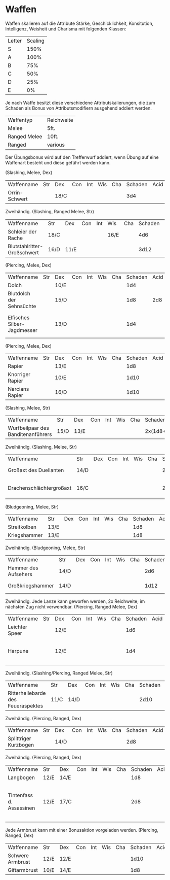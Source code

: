 # Waffen

Waffen skalieren auf die Attribute Stärke, Geschicklichkeit, Konsitution, Intelligenz, Weisheit und Charisma mit
folgenden Klassen:

<table>
<tr><td>Letter</td><td>Scaling</td></tr>
<tr><td>S</td><td>150%</td></tr>
<tr><td>A</td><td>100%</td></tr>
<tr><td>B</td><td>75%</td></tr>
<tr><td>C</td><td>50%</td></tr>
<tr><td>D</td><td>25%</td></tr>
<tr><td>E</td><td>0%</td></tr>
</table>

Je nach Waffe besitzt diese verschiedene Attributskalierungen, die zum Schaden als Bonus von Attributsmodifiern
ausgehend addiert werden.

<table>
<tr><td>Waffentyp</td><td>Reichweite</td></tr>
<tr><td>Melee</td><td>5ft.</td></tr>
<tr><td>Ranged Melee</td><td>10ft.</td></tr>
<tr><td>Ranged</td><td>various</td></tr>
</table>

Der Übungsbonus wird auf den Trefferwurf addiert, wenn Übung auf eine Waffenart besteht und diese geführt
werden kann.

<tabs>
<tab title="Kurzschwerter">
(Slashing, Melee, Dex)
<table>
<tr><td>Waffenname</td><td>Str</td><td>Dex</td><td>Con</td><td>Int</td><td>Wis</td><td>Cha</td><td>Schaden</td><td>Acid</td><td>Cold</td><td>Dark</td><td>Fire</td><td>Forc</td><td>Lght</td><td>Necr</td><td>Pois</td><td>Psyc</td><td>Radi</td><td>Thnd</td><td>Fähigkeit</td></tr>
<tr><td>Orrin-Schwert</td><td> </td><td>18/C</td><td> </td><td> </td><td> </td><td> </td><td>3d4</td><td> </td><td> </td><td> </td><td> </td><td> </td><td> </td><td> </td><td> </td><td> </td><td> </td><td> </td><td> </td></tr>
</table>
</tab>

<tab title="Großschwerter">
Zweihändig.
(Slashing, Ranged Melee, Str)
<table>
<tr><td>Waffenname</td><td>Str</td><td>Dex</td><td>Con</td><td>Int</td><td>Wis</td><td>Cha</td><td>Schaden</td><td>Acid</td><td>Cold</td><td>Dark</td><td>Fire</td><td>Force</td><td>Lighting</td><td>Necrotic</td><td>Poison</td><td>Psychic</td><td>Radiant</td><td>Thunder</td><td>Fähigkeit</td></tr>
<tr><td>Schleier der Rache</td><td>18/C</td><td> </td><td> </td><td> </td><td>16/E</td><td> </td><td>4d6</td><td> </td><td> </td><td>2d6</td><td> </td><td> </td><td> </td><td> </td><td> </td><td> </td><td> </td><td> </td><td>Racheschleier</td></tr>
<tr><td>Blutstahlritter-Großschwert</td><td>16/D</td><td>11/E</td><td> </td><td> </td><td> </td><td> </td><td>3d12</td><td> </td><td> </td><td> </td><td> </td><td> </td><td> </td><td> </td><td> </td><td> </td><td> </td><td>2d4</td><td> </td></tr>
</table>
</tab>

<tab title="Dolche">
(Piercing, Melee, Dex)
<table>
<tr><td>Waffenname</td><td>Str</td><td>Dex</td><td>Con</td><td>Int</td><td>Wis</td><td>Cha</td><td>Schaden</td><td>Acid</td><td>Cold</td><td>Dark</td><td>Fire</td><td>Force</td><td>Lighting</td><td>Necrotic</td><td>Poison</td><td>Psychic</td><td>Radiant</td><td>Thunder</td><td>Fähigkeit</td></tr>
<tr><td>Dolch</td><td> </td><td>10/E</td><td> </td><td> </td><td> </td><td> </td><td>1d4</td><td> </td><td> </td><td> </td><td> </td><td> </td><td> </td><td> </td><td> </td><td> </td><td> </td><td> </td><td> </td></tr>
<tr><td>Blutdolch der Sehnsüchte</td><td> </td><td>15/D</td><td> </td><td> </td><td> </td><td> </td><td>1d8</td><td>2d8</td><td> </td><td> </td><td> </td><td> </td><td> </td><td> </td><td> </td><td> </td><td> </td><td> </td><td>Multiattack</td></tr>
<!--<tr><td>Schattenglas</td><td> </td><td>20/C</td><td> </td><td> </td><td> </td><td> </td><td>2d4</td><td> </td><td> </td><td>1d4</td><td> </td><td> </td><td> </td><td>1d4</td><td> </td><td> </td><td> </td><td> </td><td>x2, hinterlässt in Kleidung und Haut keine Schnitte; innere Verletzungen</td></tr>-->
<tr><td>Elfisches Silber-Jagdmesser</td><td> </td><td>13/D</td><td> </td><td> </td><td> </td><td> </td><td>1d4</td><td> </td><td> </td><td> </td><td> </td><td> </td><td> </td><td> </td><td> </td><td>1d8</td><td> </td><td> </td><td>Lautloses Bewegen nach Angriff</td></tr>
</table>
</tab>

<tab title="Stichschwerter">
(Piercing, Melee, Dex)
<table>
<tr><td>Waffenname</td><td>Str</td><td>Dex</td><td>Con</td><td>Int</td><td>Wis</td><td>Cha</td><td>Schaden</td><td>Acid</td><td>Cold</td><td>Dark</td><td>Fire</td><td>Force</td><td>Lighting</td><td>Necrotic</td><td>Poison</td><td>Psychic</td><td>Radiant</td><td>Thunder</td><td>Fähigkeit</td></tr>
<tr><td>Rapier</td><td> </td><td>13/E</td><td> </td><td> </td><td> </td><td> </td><td>1d8</td><td> </td><td> </td><td> </td><td> </td><td> </td><td> </td><td> </td><td> </td><td> </td><td> </td><td> </td><td> </td></tr>
<tr><td>Knorriger Rapier</td><td> </td><td>10/E</td><td> </td><td> </td><td> </td><td> </td><td>1d10</td><td> </td><td> </td><td> </td><td> </td><td> </td><td> </td><td> </td><td> </td><td> </td><td> </td><td> </td><td> </td></tr>
<tr><td>Narcians Rapier</td><td> </td><td>16/D</td><td> </td><td> </td><td> </td><td> </td><td>1d10</td><td> </td><td> </td><td> </td><td> </td><td> </td><td> </td><td> </td><td> </td><td> </td><td>1d4</td><td> </td><td> </td></tr>
</table>
</tab>

<tab title="Äxte">
(Slashing, Melee, Str)
<table>
<tr><td>Waffenname</td><td>Str</td><td>Dex</td><td>Con</td><td>Int</td><td>Wis</td><td>Cha</td><td>Schaden</td><td>Acid</td><td>Cold</td><td>Dark</td><td>Fire</td><td>Force</td><td>Lighting</td><td>Necrotic</td><td>Poison</td><td>Psychic</td><td>Radiant</td><td>Thunder</td><td>Fähigkeit</td></tr>
<tr><td>Wurfbeilpaar des Banditenanführers</td><td>15/D</td><td>13/E</td><td> </td><td> </td><td> </td><td> </td><td>2x(1d8+4)</td><td> </td><td> </td><td> </td><td> </td><td> </td><td> </td><td> </td><td> </td><td> </td><td> </td><td> </td><td>Wurf (20/60)</td></tr>
</table>
</tab>

<tab title="Großäxte">
Zweihändig. (Slashing, Melee, Str)
<table>
<tr><td>Waffenname</td><td>Str</td><td>Dex</td><td>Con</td><td>Int</td><td>Wis</td><td>Cha</td><td>Schaden</td><td>Acid</td><td>Cold</td><td>Dark</td><td>Fire</td><td>Force</td><td>Lighting</td><td>Necrotic</td><td>Poison</td><td>Psychic</td><td>Radiant</td><td>Thunder</td><td>Fähigkeit</td></tr>
<tr><td>Großaxt des Duellanten</td><td>14/D</td><td> </td><td> </td><td> </td><td> </td><td> </td><td>2d12</td><td> </td><td> </td><td> </td><td> </td><td> </td><td> </td><td> </td><td> </td><td> </td><td> </td><td> </td><td>5ft Knockback</td></tr>
<tr><td>Drachenschlächtergroßaxt</td><td>16/C</td><td> </td><td> </td><td> </td><td> </td><td> </td><td>2d12</td><td> </td><td> </td><td> </td><td> </td><td> </td><td>4d4</td><td> </td><td> </td><td> </td><td> </td><td> </td><td>+2d4 lightning Cd: 5R.</td></tr>
</table>
</tab>

<tab title="Hämmer">
(Bludgeoning, Melee, Str)
<table>
<tr><td>Waffenname</td><td>Str</td><td>Dex</td><td>Con</td><td>Int</td><td>Wis</td><td>Cha</td><td>Schaden</td><td>Acid</td><td>Cold</td><td>Dark</td><td>Fire</td><td>Force</td><td>Lighting</td><td>Necrotic</td><td>Poison</td><td>Psychic</td><td>Radiant</td><td>Thunder</td><td>Fähigkeit</td></tr>
<tr><td>Streitkolben</td><td>13/E</td><td> </td><td> </td><td> </td><td> </td><td> </td><td>1d8</td><td> </td><td> </td><td> </td><td> </td><td> </td><td> </td><td> </td><td> </td><td> </td><td> </td><td> </td><td> </td></tr>
<tr><td>Kriegshammer</td><td>13/E</td><td> </td><td> </td><td> </td><td> </td><td> </td><td>1d8</td><td> </td><td> </td><td> </td><td> </td><td> </td><td> </td><td> </td><td> </td><td> </td><td> </td><td> </td><td> </td></tr>
</table>
</tab>

<tab title="Großhämmer">
Zweihändig. (Bludgeoning, Melee, Str)
<table>
<tr><td>Waffenname</td><td>Str</td><td>Dex</td><td>Con</td><td>Int</td><td>Wis</td><td>Cha</td><td>Schaden</td><td>Acid</td><td>Cold</td><td>Dark</td><td>Fire</td><td>Force</td><td>Lighting</td><td>Necrotic</td><td>Poison</td><td>Psychic</td><td>Radiant</td><td>Thunder</td><td>Fähigkeit</td></tr>
<tr><td>Hammer des Aufsehers</td><td>14/D</td><td> </td><td> </td><td> </td><td> </td><td> </td><td>2d6</td><td> </td><td> </td><td> </td><td> </td><td> </td><td> </td><td> </td><td> </td><td> </td><td> </td><td> </td><td> </td></tr>
<tr><td>Großkriegshammer</td><td>14/D</td><td> </td><td> </td><td> </td><td> </td><td> </td><td>1d12</td><td> </td><td> </td><td> </td><td> </td><td> </td><td> </td><td> </td><td> </td><td> </td><td> </td><td> </td><td>Para: 75%</td></tr>
</table>
</tab>

<tab title="Lanzen">
Zweihändig. Jede Lanze kann geworfen werden, 2x Reichweite; im nächsten Zug nicht verwendbar. (Piercing, Ranged Melee, Dex)
<table>
<tr><td>Waffenname</td><td>Str</td><td>Dex</td><td>Con</td><td>Int</td><td>Wis</td><td>Cha</td><td>Schaden</td><td>Acid</td><td>Cold</td><td>Dark</td><td>Fire</td><td>Force</td><td>Lighting</td><td>Necrotic</td><td>Poison</td><td>Psychic</td><td>Radiant</td><td>Thunder</td><td>Fähigkeit</td></tr>
<tr><td>Leichter Speer</td><td> </td><td>12/E</td><td> </td><td> </td><td> </td><td> </td><td>1d6</td><td> </td><td> </td><td> </td><td> </td><td> </td><td> </td><td> </td><td> </td><td> </td><td> </td><td> </td><td>20/60</td></tr>
<tr><td>Harpune</td><td> </td><td>12/E</td><td> </td><td> </td><td> </td><td> </td><td>1d4</td><td> </td><td> </td><td> </td><td> </td><td> </td><td> </td><td> </td><td> </td><td> </td><td> </td><td> </td><td>20/60, Widerhaken (x2 Dmg Roll)</td></tr>
</table>
</tab>

<tab title="Hellebarden">
Zweihändig. (Slashing/Piercing, Ranged Melee, Str)
<table>
<tr><td>Waffenname</td><td>Str</td><td>Dex</td><td>Con</td><td>Int</td><td>Wis</td><td>Cha</td><td>Schaden</td><td>Acid</td><td>Cold</td><td>Dark</td><td>Fire</td><td>Force</td><td>Lighting</td><td>Necrotic</td><td>Poison</td><td>Psychic</td><td>Radiant</td><td>Thunder</td><td>Fähigkeit</td></tr>
<!--<tr><td>Herbstlaubhellebarde</td><td>18/C</td><td>18/D</td><td> </td><td>16/E</td><td> </td><td> </td><td>2d10</td><td> </td><td> </td><td>1d8</td><td> </td><td> </td><td> </td><td> </td><td> </td><td> </td><td> </td><td> </td><td>Herbstwinde</td></tr>-->
<tr><td>Ritterhellebarde des Feueraspektes</td><td>11/C</td><td>14/D</td><td> </td><td> </td><td> </td><td> </td><td>2d10</td><td> </td><td> </td><td> </td><td>1d4</td><td> </td><td> </td><td> </td><td> </td><td> </td><td> </td><td> </td><td> </td></tr>
</table>
</tab>

<tab title="Kurzbögen">
Zweihändig. (Piercing, Ranged, Dex)
<table>
<tr><td>Waffenname</td><td>Str</td><td>Dex</td><td>Con</td><td>Int</td><td>Wis</td><td>Cha</td><td>Schaden</td><td>Acid</td><td>Cold</td><td>Dark</td><td>Fire</td><td>Force</td><td>Lighting</td><td>Necrotic</td><td>Poison</td><td>Psychic</td><td>Radiant</td><td>Thunder</td><td>Fähigkeit</td></tr>
<tr><td>Splittriger Kurzbogen</td><td> </td><td>14/D</td><td> </td><td> </td><td> </td><td> </td><td>2d8</td><td> </td><td> </td><td> </td><td> </td><td> </td><td> </td><td> </td><td> </td><td> </td><td> </td><td> </td><td>60/90</td></tr>
</table>
</tab>

<tab title="Langbögen">
Zweihändig. (Piercing, Ranged, Dex)
<table>
<tr><td>Waffenname</td><td>Str</td><td>Dex</td><td>Con</td><td>Int</td><td>Wis</td><td>Cha</td><td>Schaden</td><td>Acid</td><td>Cold</td><td>Dark</td><td>Fire</td><td>Force</td><td>Lighting</td><td>Necrotic</td><td>Poison</td><td>Psychic</td><td>Radiant</td><td>Thunder</td><td>Fähigkeit</td></tr>
<tr><td>Langbogen</td><td>12/E</td><td>14/E</td><td> </td><td> </td><td> </td><td> </td><td>1d8</td><td> </td><td> </td><td> </td><td> </td><td> </td><td> </td><td> </td><td> </td><td> </td><td> </td><td> </td><td>120/380</td></tr>
<tr><td>Tintenfass d. Assassinen</td><td>12/E</td><td>17/C</td><td> </td><td> </td><td> </td><td> </td><td>2d8</td><td> </td><td> </td><td> </td><td> </td><td> </td><td> </td><td> </td><td> </td><td> </td><td> </td><td> </td><td>100/250, 10 Pfeile in beliebiges Gift eintauchen</td></tr>
</table>
</tab>

<tab title="Armbrüste">
Jede Armbrust kann mit einer Bonusaktion vorgeladen werden. (Piercing, Ranged, Dex)
<table>
<tr><td>Waffenname</td><td>Str</td><td>Dex</td><td>Con</td><td>Int</td><td>Wis</td><td>Cha</td><td>Schaden</td><td>Acid</td><td>Cold</td><td>Dark</td><td>Fire</td><td>Force</td><td>Lighting</td><td>Necrotic</td><td>Poison</td><td>Psychic</td><td>Radiant</td><td>Thunder</td><td>Fähigkeit</td></tr>
<tr><td>Schwere Armbrust</td><td>12/E</td><td>12/E</td><td> </td><td> </td><td> </td><td> </td><td>1d10</td><td> </td><td> </td><td> </td><td> </td><td> </td><td> </td><td> </td><td> </td><td> </td><td> </td><td> </td><td>80/300</td></tr>
<tr><td>Giftarmbrust</td><td>10/E</td><td>14/E</td><td> </td><td> </td><td> </td><td> </td><td>1d8</td><td> </td><td> </td><td> </td><td> </td><td> </td><td> </td><td> </td><td>3d6</td><td> </td><td> </td><td> </td><td>80/300</td></tr>
</table>
</tab>
</tabs>